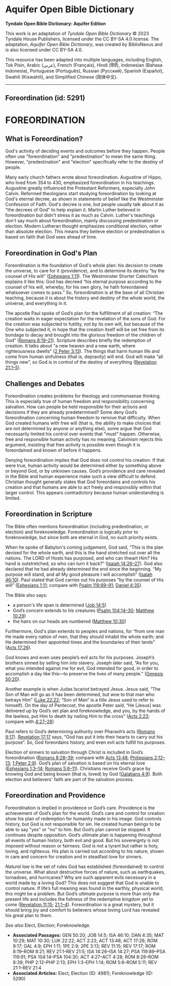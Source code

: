 # Aquifer Open Bible Dictionary

**Tyndale Open Bible Dictionary: Aquifer Edition**

This work is an adaptation of *Tyndale Open Bible Dictionary* © 2023 Tyndale House Publishers, licensed under the CC BY\-SA 4\.0 license. The adaptation, *Aquifer Open Bible Dictionary*, was created by BiblioNexus and is also licensed under CC BY\-SA 4\.0\.

This resource has been adapted into multiple languages, including English, Tok Pisin, Arabic (عربي), French (Français), Hindi (हिंदी), Indonesian (Bahasa Indonesia), Portuguese (Português), Russian (Русский), Spanish (Español), Swahili (Kiswahili), and Simplified Chinese (简体中文).



--------------------------------

## Foreordination (id: 5291)

FOREORDINATION
==============

What is Foreordination?
-----------------------

God's activity of deciding events and outcomes before they happen. People often use "foreordination" and "predestination" to mean the same thing. However, "predestination" and "election" specifically refer to the destiny of people.

Many early church fathers wrote about foreordination. Augustine of Hippo, who lived from 354 to 430, emphasized foreordination in his teachings. Augustine greatly influenced the Protestant Reformers, especially John Calvin. Reformed theologians start studying foreordination by looking at God's eternal decree, as shown in statements of belief like the Westminster Confession of Faith. God's decree is one, but people usually talk about it as "the decrees of God" to help explain it. Martin Luther believed in foreordination but didn't stress it as much as Calvin. Luther's teachings don't say much about foreordination, mainly discussing predestination or election. Modern Lutheran thought emphasizes conditional election, rather than absolute election. This means they believe election or predestination is based on faith that God sees ahead of time.

Foreordination in God's Plan
----------------------------

Foreordination is the foundation of God's whole plan: his decision to create the universe, to care for it (providence), and to determine its destiny “by the counsel of His will" ([Ephesians 1:11](https://ref.ly/Eph1:11)). The Westminster Shorter Catechism explains it like this: God has decreed “his eternal purpose according to the counsel of his will, whereby, for his own glory, he hath foreordained whatsoever comes to pass.” So, foreordination is at the base of all Christian teaching, because it is about the history and destiny of the whole world, the universe, and everything in it.

The apostle Paul spoke of God’s plan for the fulfillment of all creation: “The creation waits in eager expectation for the revelation of the sons of God. For the creation was subjected to futility, not by its own will, but because of the One who subjected it, in hope that the creation itself will be set free from its bondage to decay and brought into the glorious freedom of the children of God” ([Romans 8:19](https://ref.ly/Rom8:19-Rom8:21)[–](https://ref.ly/Rom8:19-Rom8:21)[21](https://ref.ly/Rom8:19-Rom8:21)). Scripture describes briefly the redemption of creation. It talks about "a new heaven and a new earth, where righteousness dwells" ([2 Peter 3:13](https://ref.ly/2Pet3:13)). The things that harm human life and come from human sinfulness (that is, depravity) will end. God will make “all things new”, so God is in control of the destiny of everything ([Revelation 21:1–5](https://ref.ly/Rev21:1-Rev21:5)).

Challenges and Debates
----------------------

Foreordination creates problems for theology and commonsense thinking. This is especially true of human freedom and responsibility concerning salvation. How can people be held responsible for their actions and decisions if they are already predetermined? Some deny God’s foreordination concerning human freedom to remove that difficulty. When God created humans with free will (that is, the ability to make choices that are not determined by anyone or anything else), some argue that God necessarily limited his control over events that "must" happen. Otherwise, free and responsible human activity has no meaning. Calvinism rejects this argument, insisting that free activity is possible even though it is foreordained and known of before it happens.

Denying foreordination implies that God does not control his creation. If that were true, human activity would be determined either by something above or beyond God, or by unknown causes. God’s providence and care revealed in the Bible and human experience make such a view difficult to defend. Christian thought generally states that God foreordains and controls his creation and that humans are able to act freely and responsibly within that larger control. This appears contradictory because human understanding is limited.

Foreordination in Scripture
---------------------------

The Bible often mentions foreordination (including predestination, or election) and foreknowledge. Foreordination is logically prior to foreknowledge, but since both are eternal in God, no such priority exists.

When he spoke of Babylon's coming judgement, God said, “This is the plan devised for the whole earth, and this is the hand stretched out over all the nations. The LORD of Hosts has purposed, and who can thwart Him? His hand is outstretched, so who can turn it back?” ([Isaiah 14:26](https://ref.ly/Isa14:26-Isa14:27)[–](https://ref.ly/Isa14:26-Isa14:27)[27](https://ref.ly/Isa14:26-Isa14:27)). God also declared that he had already determined the end since the beginning. “My purpose will stand, and all My good pleasure I will accomplish” ([Isaiah 46:10](https://ref.ly/Isa46:10)). Paul stated that God carries out his purposes “by the counsel of His will” ([Ephesians 1:11](https://ref.ly/Eph1:11); compare with [Psalm 119:89](https://ref.ly/Ps119:89-Ps119:91)[–](https://ref.ly/Ps119:89-Ps119:91)[91](https://ref.ly/Ps119:89-Ps119:91); [Daniel 4:35](https://ref.ly/Dan4:35)).

The Bible also says: 

* a person's life span is determined ([Job 14:5](https://ref.ly/Job14:5))
* God’s concern extends to his creatures ([Psalm 104:14](https://ref.ly/Ps104:14-Ps104:30)[–](https://ref.ly/Ps104:14-Ps104:30)[30](https://ref.ly/Ps104:14-Ps104:30); [Matthew 10:29](https://ref.ly/Matt10:29))
* the hairs on our heads are numbered ([Matthew 10:30](https://ref.ly/Matt10:30))

Furthermore, God's plan extends to peoples and nations, for “from one man He made every nation of men, that they should inhabit the whole earth; and He determined their appointed times and the boundaries of their lands" ([Acts 17:26](https://ref.ly/Acts17:26)).

God knows and even uses people’s evil acts for his purposes. Joseph’s brothers sinned by selling him into slavery. Joseph later said, “As for you, what you intended against me for evil, God intended for good, in order to accomplish a day like this—to preserve the lives of many people.” ([Genesis 50:20](https://ref.ly/Gen50:20)). 

Another example is when Judas Iscariot betrayed Jesus. Jesus said, “The Son of Man will go as it has been determined, but woe to that man who betrays Him” ([Luke 22:22;](https://ref.ly/Luke22:22) “Son of Man“ is a title Jesus used to refer to himself). On the day of Pentecost, the apostle Peter said, “He \[Jesus] was delivered up by God’s set plan and foreknowledge, and you, by the hands of the lawless, put Him to death by nailing Him to the cross” ([Acts 2:23](https://ref.ly/Acts2:23); compare with [4:27](https://ref.ly/Acts4:27-Acts4:28)[–](https://ref.ly/Acts4:27-Acts4:28)[28](https://ref.ly/Acts4:27-Acts4:28)) 

Paul refers to God’s determining authority over Pharaoh’s acts ([Romans 9:17](https://ref.ly/Rom9:17)). [Revelation 17:17](https://ref.ly/Rev17:17) says, “God has put it into their hearts to carry out his purpose”. So, God foreordains history, and even evil acts fulfill his purposes.

Election of sinners to salvation through Christ is included in God’s foreordination ([Romans 8:28](https://ref.ly/Rom8:28-Rom8:39)[–](https://ref.ly/Rom8:28-Rom8:39)[39](https://ref.ly/Rom8:28-Rom8:39); compare with [Acts 13:48](https://ref.ly/Acts13:48); [Philippians 2:12](https://ref.ly/Phil2:12-Phil2:13)[–](https://ref.ly/Phil2:12-Phil2:13)[13](https://ref.ly/Phil2:12-Phil2:13); [1 Peter 2:9](https://ref.ly/1Pet2:9)). God’s plan of salvation is based on his eternal love ([Ephesians 1:3](https://ref.ly/Eph1:3-Eph1:14)[–](https://ref.ly/Eph1:3-Eph1:14)[14](https://ref.ly/Eph1:3-Eph1:14); [Romans 5:6](https://ref.ly/Rom5:6-Rom5:11)[–](https://ref.ly/Rom5:6-Rom5:11)[11](https://ref.ly/Rom5:6-Rom5:11)). Christians receive God’s grace by knowing God and being known (that is, loved) by God ([Galatians 4:9](https://ref.ly/Gal4:9)). Both election and believers' faith are part of the salvation process.

Foreordination and Providence
-----------------------------

Foreordination is implied in providence or God’s care. Providence is the achievement of God’s plan for the world. God’s care and control for creation show his plan of redemption for humanity made in his image. God controls history, but God is not responsible for sin. He created human beings to be able to say "yes" or "no" to him. But God’s plan cannot be stopped. It continues despite opposition. God’s ultimate plan is happening throughout all events of human history, both evil and good. But his sovereignty is not imposed without reason or fairness. God is not a tyrant but rather is holy, loving, and righteous. His plan is carried out according to his nature, shown in care and concern for creation and in steadfast love for sinners.

*Natural law* is the set of rules God has established (foreordained) to control the universe. What about destructive forces of nature, such as earthquakes, tornadoes, and hurricanes? Why are such apparent evils necessary in a world made by a loving God? This does not suggest that God is unable to control nature. If life’s full meaning was found in the earthly, physical world, this might be a problem. But God’s ultimate purpose is more than only the present life and includes the fullness of the redemptive kingdom yet to come ([Revelation 11:15](https://ref.ly/Rev11:15); [21:1](https://ref.ly/Rev21:1-Rev21:4)[–](https://ref.ly/Rev21:1-Rev21:4)[4](https://ref.ly/Rev21:1-Rev21:4)). Foreordination is a great mystery, but it should bring joy and comfort to believers whose loving Lord has revealed his great plan to them.

*See also* Elect, Election; Foreknowledge.

* **Associated Passages:** GEN 50:20; JOB 14:5; ISA 46:10; DAN 4:35; MAT 10:29; MAT 10:30; LUK 22:22; ACT 2:23; ACT 13:48; ACT 17:26; ROM 9:17; GAL 4:9; EPH 1:11; 1PE 2:9; 2PE 3:13; REV 11:15; REV 17:17; ROM 8:19–ROM 8:21; REV 21:1–REV 21:5; ISA 14:26–ISA 14:27; PSA 119:89–PSA 119:91; PSA 104:14–PSA 104:30; ACT 4:27–ACT 4:28; ROM 8:28–ROM 8:39; PHP 2:12–PHP 2:13; EPH 1:3–EPH 1:14; ROM 5:6–ROM 5:11; REV 21:1–REV 21:4
* **Associated Articles:** Elect, Election (ID: 4981); Foreknowledge (ID: 5290)

